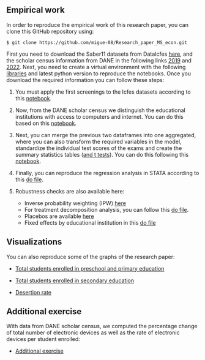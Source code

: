 ## Empirical work

In order to reproduce the empirical work of this research paper, you can clone this GitHub repository using:

```
$ git clone https://github.com/migue-08/Research_paper_MS_econ.git
```

First you need to download the Saber11 datasets from DataIcfes [here][1], and the scholar census information from DANE in the following links [2019][2] and [2022][3]. Next, you need to create a virtual environment with the following [libraries][4] and latest python version to reproduce the notebooks. Once you download the required information you can follow these steps:

1. You must apply the first screenings to the Icfes datasets according to this [notebook][5].

2. Now, from the DANE scholar census we distinguish the educational institutions with access to computers and internet. You can do this based on this [notebook][6].

3. Next, you can merge the previous two dataframes into one aggregated, where you can also transform the required variables in the model, standardize the individual test scores of the exams and create the summary statistics tables ([and t tests][7]). You can do this following this [notebook][8].

4. Finally, you can reproduce the regression analysis in STATA according to this [do file][9]. 

5. Robustness checks are also available here:
    - Inverse probability weighting (IPW) [here][10]
    - For treatment decomposition analysis, you can follow this [do file][11].
    - Placebos are available [here][12]
    - Fixed effects by educational institution in this [do file][13]

## Visualizations

You can also reproduce some of the graphs of the research paper:

* [Total students enrolled in preschool and primary education][14]

* [Total students enrolled in secondary education][15]

* [Desertion rate][16]

## Additional exercise

With data from DANE scholar census, we computed the percentage change of total number of electronic devices as well as the rate of electronic devices per student enrolled:

* [Additional exercise][17]

[1]: https://www.icfes.gov.co/investigaciones/data-icfes/
[2]: https://microdatos.dane.gov.co/index.php/catalog/669/get-microdata
[3]: https://microdatos.dane.gov.co/index.php/catalog/801/get-microdata
[4]: https://github.com/migue-08/Research_paper_MS_econ/raw/refs/heads/main/requirements.txt
[5]: https://nbviewer.org/github/migue-08/Research_paper_MS_econ/blob/main/Saber_11_Cleaning.ipynb
[6]: https://nbviewer.org/github/migue-08/Research_paper_MS_econ/blob/main/Acceso_tecnolog%C3%ADa_por_estudiante.ipynb
[7]: https://raw.githubusercontent.com/migue-08/Research_paper_MS_econ/refs/heads/main/ttest.do
[8]: https://nbviewer.org/github/migue-08/Research_paper_MS_econ/blob/main/merged.ipynb
[9]: https://github.com/migue-08/Research_paper_MS_econ/raw/refs/heads/main/regression_analysis.do
[10]: https://raw.githubusercontent.com/migue-08/Research_paper_MS_econ/refs/heads/main/ipw_year.do
[11]: https://raw.githubusercontent.com/migue-08/Research_paper_MS_econ/refs/heads/main/decomposition.do
[12]: https://raw.githubusercontent.com/migue-08/Research_paper_MS_econ/refs/heads/main/placebos.do
[13]: https://raw.githubusercontent.com/migue-08/Research_paper_MS_econ/refs/heads/main/fixed_effects_sede.do
[14]: https://nbviewer.org/github/migue-08/Research_paper_MS_econ/blob/main/Matricula_ed_inic_bas_primaria.ipynb
[15]: https://nbviewer.org/github/migue-08/Research_paper_MS_econ/blob/main/Matricula_ed_bas_sec_media.ipynb
[16]: https://nbviewer.org/github/migue-08/Research_paper_MS_econ/blob/main/Tasa_deserci%C3%B3n.ipynb
[17]: https://nbviewer.org/github/migue-08/Research_paper_MS_econ/blob/main/Tasa_tecnolog%C3%ADa_por_estudiante.ipynb